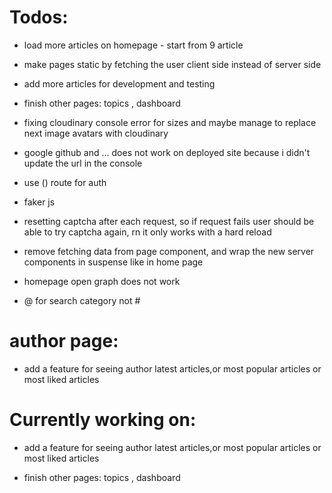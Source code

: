 # Todos:

- load more articles on homepage - start from 9 article

- make pages static by fetching the user client side instead of server side

- add more articles for development and testing

- finish other pages: topics , dashboard

- fixing cloudinary console error for sizes and maybe manage to replace next image avatars with cloudinary

- google github and ... does not work on deployed site because i didn't update the url in the console

- use () route for auth

- faker js

- resetting captcha after each request, so if request fails user should be able to try captcha again, rn it only works with a hard reload

- remove fetching data from page component, and wrap the new server components in suspense like in home page

- homepage open graph does not work

- @ for search category not #

# author page:

- add a feature for seeing author latest articles,or most popular articles or most liked articles

# Currently working on:

- add a feature for seeing author latest articles,or most popular articles or most liked articles

- finish other pages: topics , dashboard
